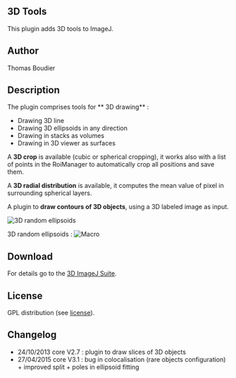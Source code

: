 ## 3D Tools

This plugin adds 3D tools to ImageJ.

## Author

Thomas Boudier

## Description

The plugin comprises tools for \*\* 3D drawing\*\* :

-   Drawing 3D line
-   Drawing 3D ellipsoids in any direction
-   Drawing in stacks as volumes
-   Drawing in 3D viewer as surfaces

A **3D crop** is available (cubic or spherical cropping), it works also
with a list of points in the RoiManager to automatically crop all
positions and save them.

A **3D radial distribution** is available, it computes the mean value of
pixel in surrounding spherical layers.

A plugin to **draw contours of 3D objects**, using a 3D labeled image as
input.

![3D random ellipsoids](/plugin/stacks/3d_tools/smarties3d.png)

3D random ellipsoids :
![Macro](/plugin/stacks/3d_tools/macrosmarties3d.ijm)

## Download

For details go to the [3D ImageJ
Suite](/plugin/stacks/3d_ij_suite/start).

## License

GPL distribution (see [license](http://www.cecill.info/index.en.html)).

## Changelog

-   24/10/2013 core V2.7 : plugin to draw slices of 3D objects
-   27/04/2015 core V3.1 : bug in colocalisation (rare objects
    configuration) + improved split + poles in ellipsoid fitting
